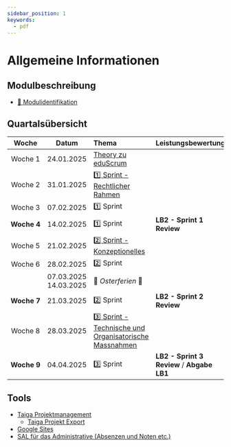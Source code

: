 ```yaml
---
sidebar_position: 1
keywords:
  - pdf
---
```


# Allgemeine Informationen

## Modulbeschreibung

- [:paperclip: Modulidentifikation](https://www.modulbaukasten.ch/module/231/1/de-DE?title=Datenschutz-und-Datensicherheit-anwenden)

## Quartalsübersicht

|      Woche       |           Datum           | Thema                                                                                   | Leistungsbewertung                         |
| :--------------: | :-----------------------: | :-------------------------------------------------------------------------------------- | :----------------------------------------- |
|   Woche&nbsp;1   |        24.01.2025         | [Theory zu eduScrum](./01_Theory_zu_eduScrum/index.md)                                  |                                            |
|   Woche&nbsp;2   |        31.01.2025         | [:one: Sprint - Rechtlicher Rahmen](./10_Sprint_Rechtliches/index.md)                   |                                            |
|   Woche&nbsp;3   |        07.02.2025         | :one: Sprint                                                                            |                                            |
| **Woche&nbsp;4** |        14.02.2025         | :one: Sprint                                                                            | **LB2 - Sprint 1 Review**                  |
|   Woche&nbsp;5   |        21.02.2025         | [:two: Sprint - Konzeptionelles](./20_Sprint_Konzeptionelles/index.md)                  |                                            |
|   Woche&nbsp;6   |        28.02.2025         | :two: Sprint                                                                            |                                            |
|                  | 07.03.2025<br/>14.03.2025 | 🥚 _Osterferien_ 🐰                                                                     |                                            |
| **Woche&nbsp;7** |        21.03.2025         | :two: Sprint                                                                            | **LB2 - Sprint 2 Review**                  |
|   Woche&nbsp;8   |        28.03.2025         | [:three: Sprint - Technische und Organisatorische Massnahmen](./30_Sprint_TOM/index.md) |                                            |
| **Woche&nbsp;9** |        04.04.2025         | :three: Sprint                                                                          | **LB2 - Sprint 3 Review** / **Abgabe LB1** |

## Tools

- [Taiga Projektmanagement](https://taiga.io/)
  - [Taiga Projekt Export](../static/downloads/herrhodel-m319-datenschutz-und-datensicherheit-template-a1203d1f-ba1b-4d02-91c8-6322c5c34d57.json)
- [Google Sites](https://sites.google.com)
- [SAL für das Administrative (Absenzen und Noten etc.)](https://portal.sbl.ch/my.policy)

